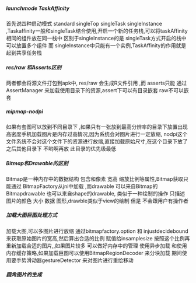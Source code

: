 ##### launchmode   TaskAffinity

首先说四种启动模式   standard  singleTop singleTask singleInstance  ,Taskaffinity一般和singleTask结合使用,开启一个新的任务栈,可以将taskAffinity相同的组件放在同一栈中  区别于singleInstance的是   singleTask方式开启的栈中可以放置多个组件 而 singleInstance中只能有一个实例,TaskAffinity的作用就是起到共享任务栈

##### res/raw 和Asserts区别

两者都会将源文件打包到apk中, res/raw 会生成R文件引用  ,而 asserts只能 通过 AssertManager 来加载使用目录下的资源,assert下可以有目录嵌套 raw不可以嵌套

##### mipmap-nodpi  

如果有套图可以放到不同目录下 ,如果只有一张放到最高分辨率的目录下放置出现高密度手机加载图片是内存过高情况,因为系统会对图片进行一定放缩,  nodpi这个文件系统不会对这个文件下的资源进行放缩,直接加载原始尺寸,在这个目录下放了之后其他目录下 不哟啊再放     此目录的优先级最低

##### Bitmap和Drawable的区别

Bitmap是一种内存中的数据结构 包含和像素  宽高 缩放比例等属性,Bitmap获取只能通过  BitmapFactory从jni中加载  ,而drawable 可以来自Bitmap的Bitmapdrawable  也可以来自shape的drawable, 类似于一种绘制的操作  只描述 图片的颜色 大小 数据 图形,drawble类似于view的绘制 但是 不会跟用户有操作者

##### 加载大图巨图处理方式

加载大图,可以多图片进行放缩   通过bitmapfactory.option  和 injustdecidebound  来获取原始图片的宽高,然后算出合适的比例 赋值给insamplesize  按照这个比例再重新加载合适的图片,,如果图片较多 可以做好内存中的管理 使用异步加载  和使用内存缓存策略,如果加载巨图可以使用BitmapRegionDecoder  来分块加载   期间使用要手势滑动器gestureDetector  来对图片进行重绘移动

##### 圆角图片的生成




